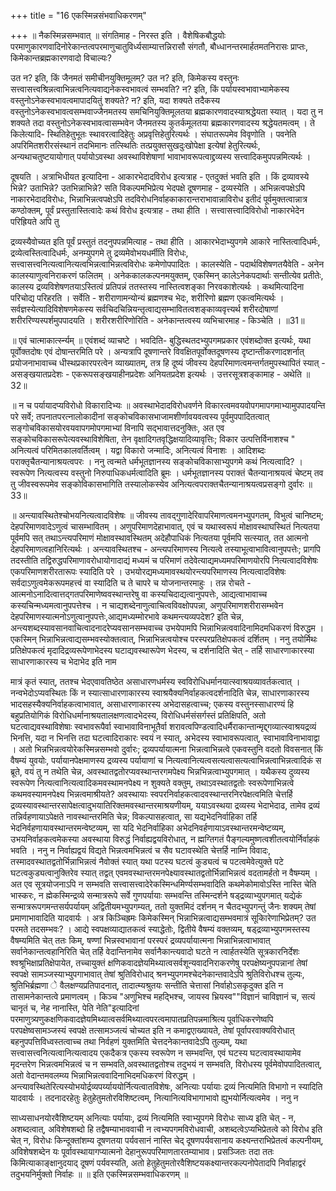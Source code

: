 +++
title = "16 एकस्मिन्नसंभवाधिकरणम्"

+++
॥ नैकस्मिन्नसम्भवात् ॥ संगतिमाह - निरस्त इति । वैशेषिकबौद्धयोः परमाणुकारणवादिनोरेकान्तत्वपरमाणुचातुविर्ध्यसाम्यात्तन्निरासौ संगतौ, बौध्धानन्तरमार्हतमतनिरासः प्राप्तः, किमेकान्तब्रह्मकारणवादो विचाल्यः?

उत न? इति, किं जैनमतं समीचीनयुक्तिमूलम्? उत न? इति, किमेकस्य वस्तुनः सत्त्वासत्त्वश्रिन्नत्वाभिन्नत्वनित्यवाद्यनेकस्वभावत्वं सम्भवति? न? इति, किं पर्यायस्वभावाभ्यामेकस्य वस्तुनोऽनेकस्वभावत्वमापादयितुं शक्यते? न? इति, यदा शक्यते तदैकस्य वस्तुनोऽनेकस्वभावत्वसम्भवाज्जैनमतस्य समचिनियुक्तिमूलतया ब्रह्मकारणवादस्याश्रद्धेयता स्यात् । यदा तु न शक्यते तदा वस्तुनोऽनेकस्वभावत्वासम्भवेन जैनमतस्य कुतर्कमूलतया ब्रह्मकारणवादस्य श्रद्धेयतमत्वम् । ते किलेत्यादि- स्थितिहेतुभूतः स्थावरत्वादिहेतुः अप्रवृत्तिहेतुरित्यर्थः । संघातरूपमेव विवृणोति । पवनेति अपरिमितशरीरसंस्थानं तदभिमानः तत्स्थितिः तत्प्रयुक्तसुखदुःखोपेक्षा इत्येषां हेतुरित्यर्थः, अन्यथाचतुष्टयायोगात् पर्यायोऽवस्था अवस्थाविशेषाणां भावाभावरूपत्वाद्द्रव्यस्य सत्त्वादिकमुपपन्नमित्यर्थः ।

दूषयति । अत्राभिधीयत इत्यादिना - आकारभेदादविरोध इत्यत्राह - एतदुक्तं भवति इति । किं द्रव्यावस्ये भिन्ने? उताभिन्ने? उतभिन्नाभिन्ने? सति विकल्पमभिप्रेत्य भेदपक्षे दूषणमाह - द्रव्यस्येति । अभिन्नत्वपक्षेऽपि नाकारभेदादविरोधः, भिन्नाभिन्नत्वपक्षेऽपि तदविरोधनिर्वाहकाकारान्तराभावान्नाविरोध इतीदं पूर्वमुक्तत्वान्नात्र कण्ठोक्तम्, पूर्वं प्रस्तुतास्तित्वादेः कथं विरोध इत्यत्राह - तथा हीति । सत्त्वासत्त्वादिविरोधो नाकारभेदेन परिह्रियते अपि तु

द्रव्यस्यैवोच्यत इति पूर्वं प्रस्तुतं तदनुपपन्नमित्याह - तथा हीति । आकारभेदाभ्युपगमे आकारे नास्तित्वादिधर्मः, द्रव्येत्वस्तित्वादिधर्मः, अनम्युपगमे तु द्रव्यमेवोभयधर्मीति विरोधः, सत्त्वासत्त्वनित्यत्वानित्यत्वभिन्नत्वाभिन्नत्वविरोधः कमेणोपपादितः । कालस्येति - पदार्थविशेषणतयैवेति - अनेन कालस्याणुत्वनिराकरणं फलितम् । अनेककालकल्पनमयुक्तम्, एकस्मिन् कालेऽनेकपदार्थाः सन्तीत्येव प्रतीतेः, कालस्य द्रव्यविशेषणतयाऽस्तित्वं प्रतिपन्नं ततस्तस्य नास्तित्वशङ्का निरवकाशेत्यर्थः । कथमित्यादिना परिचोद्य परिहरति । सर्वेति - शरीराणामन्योन्यं ब्रह्मणश्च भेदः, शरीरिणो ब्रह्मण एकत्वमित्यर्थः । सर्वज्ञस्येत्यादिविशेषणमेकस्य सर्वचिदचिन्नियन्तृत्वाद्यसम्भावितत्वशङ्काव्यवृत्त्यर्थ शरीरदोषाणां शरीररिण्यस्पर्शमुपपादयति । शरीरशरीरिणोरिति - अनेकान्तत्वस्य व्यभिचारमाह - किञ्चेति । ॥31॥

॥ एवं चात्माकार्त्स्न्यम् ॥ एवंशब्दं व्याचष्टे । भवदिति- बुद्धिस्थतदभ्युपगमप्रकार एवंशब्दोक्त इत्यर्थः, यथा पूर्वोक्तदोषः एवं दोषान्तरमिति परे । अन्यत्रापि दूषणान्तरे विवक्षितपूर्वोक्तदूषणस्य दृष्टान्तीकरणादशर्नात् प्रयोजनाभावाच्च धीस्थप्रकारपरत्वेन व्याख्यातम्, तत्र हि दूष्यं जीवस्य देहपरिमाणत्वमन्तर्गतमुपस्थापितं स्यात् - असङ्खयातप्रदेशः - एकरूपसङ्खयाहीनप्रदेशः अनियतप्रदेश इत्यर्थः । उत्तरसूत्रशङ्कामाह - अथेति ॥32॥

॥ न च पर्यायादप्यविरोधो विकारादिभ्यः ॥ अवस्थाभेदादविरोधवर्णने विकारत्वमवयवोपगमापगमाभ्यामुपपादयन्ति परे सर्वे; तपनातपरत्नालोकादीनां सङ्कोचविकासभाजामशीर्णावयवत्वस्य पूर्वमुपपादितत्वात् सङ्गोचविकासयोरवयवापगमोपगमाभ्यां विनापि सद्भावात्तदनुक्तिः, अत एव सङ्कोचविकासरूपेत्यवस्थाविशेषिता, तेन वृक्षादिगतवृद्धिक्षयादिव्यावृत्तिः; विकार उत्पत्तिर्विनाशश्च " अनित्यत्वं परिमितकालवर्तित्वम् । यद्वा विकारो जन्मादिः, अनित्यत्वं विनाशः । आदिशब्दः पराक्तृचैतन्यानाश्रयत्वपरः । ननु त्वन्मते धर्मभूतज्ञानस्य सङ्कोचविकासाभ्युपगमे कथं नित्यत्वादि? । स्वरूपेण नित्यत्वस्य वस्तुनो निरुपाधिकधर्मत्वादिति ब्रूमः । धर्मभूतज्ञानस्य पराक्तं चैतन्यानाश्रयत्वं चेष्टम् तव तु जीवस्वरूपमेव सङ्कोविकासभागिति तस्यालोकस्येव अनित्यत्वपराक्तचैतन्यानाश्रयत्वप्रसङ्गो दुर्वारः ॥33॥

॥ अन्त्यावस्थितेश्चोभयनित्यत्वादविशेषः ॥ जीवस्य तावद्गुणादेरिवापरिमाणत्वमनभ्युपगतम्, विभुत्वं चानिष्टम्; देहपरिमाणवादेऽणुत्वं चासम्भावितम् । अणुपरिमाणदेहाभावात्, एवं च यथास्वरूपं मोक्षावस्थाघस्थितं नित्यतया पूर्वमपि सत् तथाऽन्त्यपरिमाणं मोक्षावस्थावस्थितम् अदेहौपाधिकं नित्यतया पूर्वमपि सत्स्यात्, तत आत्मनो देहपरिमाणत्वहानिरित्यर्थः । अन्त्यावस्थितश्च - अन्त्यपरिमाणस्य नित्यत्वे तस्याभूत्वाभावित्वानुपपत्तेः; प्रागपि तदस्तीति तद्विरुद्धपरिमाणावरोधायोगादाद्यं मध्यमं च परिमाणं तदेवेत्याद्यमध्यमपरिमाणयोरपि नित्यत्वादविशेषः एकपरिमाणशरीरतारूपः स्यादिति परे । उभयोरद्यमध्यमावस्थयोरन्त्यपरिमाणस्य नित्यत्वादविशेषः सर्वदाऽणुत्वमेकरूपमहत्त्वं वा स्यादिति च ते चापरे च योजनान्तरमाहुः । तन्न रोचते - आत्मनोऽनादित्वात्तद्गतपरिमाणेष्ववस्थान्तरेषु वा कस्यचिदाद्यत्वानुपपत्तेः, आद्यत्वाभावाच्च कस्यचिन्मध्यमत्वानुपपत्तेश्च । न चाद्यशब्देनाणुत्वाचित्वविवक्षोपपन्ना, अणुपरिमाणशरीरासम्भवेन देहपरिमाणस्यात्मनोऽणुत्वानुपपत्तेः,आद्यमध्यम्मोरभावे कथमन्त्यव्यपदेश? इति चेन्न, अन्त्यशब्दस्यावसानवाचित्वादनादरेप्यवसानसम्भवाच्च उभयेपामपि भिन्नाभिन्नत्ववादिनामिदमधिकरणं विरुद्धम । एकस्मिन् भिन्नाभिन्नत्वाद्यसम्भवस्योक्तत्वात्, भिन्नाभिन्नत्वयोश्च परस्परप्रतिक्षेपकत्वं दर्शितम् । ननु तयोर्मिथः प्रतिक्षेपकत्वं मृदादिद्रव्यरूपेणाभेदस्य घटाद्यवस्थारूपेण भेदस्य, च दर्शनादिति चेत् - तर्हि साधारणाकारस्या साधारणाकारस्य च भेदाभेद इति नाम

मात्रं कृतं स्यात्, ततश्च भेदएवावतिष्ठेत असाधारणधर्मस्य स्वविरोधिधर्मानयात्स्वाश्रयव्यावर्तकत्वात् । नन्वभेदोऽप्यवस्थितः किं न स्यात्साधारणाकारस्य स्वाश्रयैक्यनिर्वाहकत्वदर्शनादिति चेन्न, साधारणाकारस्य भादसहस्यैक्यनिर्वाहकत्वाभावात्, असाधारणाकारस्य अभेदासहत्वाच्च; एकस्य वस्तुनस्साधारण्यं हि बहुप्रतियोगिकं विरोधिधर्मानाश्रयतालक्षणत्वादभेदस्य, विरोधिधर्मसंसर्गस्तं प्रतिक्षिपति, अतो घटत्वाद्यवस्थाविशेषाः स्वभावरूपैर्वा स्वाभावाविनाभूतैर्वा शरावत्वपिण्डत्वादिधर्मैराकान्तान्मृद्द्गव्यात्स्वाश्रयद्रव्यं भिनत्ति, यदा न भिनत्ति तदा घटत्वादिराकारः स्वयं न स्यात्, अभेदस्य स्वाभावरूपत्वात्, स्वाभावाविनाभावाद्वा । अतो भिन्नभिन्नत्वयोरेकस्मिन्नसम्भवो दुर्वारः; द्रव्यपर्यायात्मना भिन्नत्वाभिन्नत्वे एकवस्तुनि वदतो विवसनात् किं वैषम्यं युवयोः, पर्यायानपेक्षमाणस्य द्रव्यस्य पर्यायाणां च नित्यत्वानित्यत्वसत्यत्वासत्यत्वाभिन्नत्वाभिन्नत्वादिकं स ब्रूते, वयं तु न तथेति चेन्न, अवस्थातद्वतोरप्यवस्थान्तरगमपेक्ष्य भिन्नभिन्नत्वाभ्युपगमात् । यथैकस्य दुव्यस्य स्वरूपेण नित्यत्वानित्यत्वादिकमवस्थामनपेक्ष्य न शुक्यते वक्तुम्, तथाऽवस्थातद्वतोः स्वरूपेणाभिन्नत्वे कथमवस्यामनपेक्ष्य भिन्नत्वमाश्रीयते? अवस्थायाः स्वपरनिर्वाहकत्वादवस्थान्तरनिरपेक्षत्वमिति चेत्तर्हि द्रव्यस्यावस्थान्तरसापेक्षत्वादुभयातिरिक्तमवस्थान्तरमाश्रयणीयम्, ययाऽवस्थया द्रव्यस्य भेदाभेदाढ, तामेव द्रव्यं तन्निर्वहणायाऽपेक्षते नावस्थान्तरमिति चेन्न; विकल्पासहत्वात्, सा यद्यभेदनिर्वाहिका तर्हि भेदनिर्वहणायावस्थान्तरमन्वेष्टव्यम्, सा यदि भेदनिर्वाहिका अभेदनिवर्हणायाऽवस्थान्तरमन्वेष्टव्यम्, उभयनिर्वाहकत्वमेकस्या अवस्थाया विरुद्धं निर्वाह्यद्वयविरोधात्, न ह्मग्तिगतं पैङ्गल्यमुष्णत्वशीतत्वयोर्निर्वाहकं भवति । ननु न निर्वाह्यद्वयं विद्यते भिन्नत्वमभिन्नत्वं च सैव घटावस्थेति चेत्तर्हि नाम्नि विवादः, तस्मादवस्थातद्वतोर्भिन्नाभिन्नत्वं नैवोक्तं स्यात् यथा पटस्य घटत्वं कुड्यत्वं च पटत्वमेवेत्युक्ते पटे घटत्वकुड्यत्वानुक्तिरेव स्यात् तद्वत् एवमवस्थान्तरमनपेक्ष्यावस्थातद्वतोर्भिन्नाभिन्नत्वं वदतामर्हतो न वैषम्यम् । अत एव सूत्रयोजनाऽपि न सम्भवति सत्त्वासत्त्वादेरेकस्मिन्धमिर्ण्यसम्भवादिति कथमेकोमावोऽस्ति नास्ति चेति भास्करः, न ह्मेकस्मिन्द्रव्ये सन्मात्ररूपे सर्वे गुणपर्यायाः सम्भवन्ति तस्मिन्दर्शने षड्द्रव्याभ्युपगमात् यद्येकं सन्मात्ररूपगमन्तसर्यपर्यायम् अद्वितीयमभ्युपगम्यत्, ततो युक्तमिदं दर्शनम् न चैतदभ्युपगन्तुं जैनः शक्यम् तेषां प्रमाणाभावादिति यादवार्यः । अत्र किञ्चिह्रमः किमेकस्मिन् भिन्नाभिन्नत्वाद्यसम्भवमात्रं सूकिारेणाभिप्रेतम्? उत परमते तदसम्भवः? । आद्ये स्वपक्षव्याद्यातकत्वं स्याद्धेतोः, द्वितीये वैषम्यं वक्तव्यम्, षड्द्रव्याभ्युपगमस्तस्य वैषम्यमिति चेत् ततः किम्, षण्णां भिन्नस्वभावानां परस्परं द्रव्यपर्यायात्मना भिन्नाभिन्नत्वाभावात् सर्वानेकान्तत्वहानिरिति चेत् तर्हि वेदान्तिनामेव सर्वानैकान्त्यवादो घटते न त्वार्हतस्येति सूत्रकारनिर्देशः श्वश्रूभिक्षाप्रतिक्षेपायेत, तच्चायुक्तं क्षणिकवादज्ञेयमिथ्यात्वसर्वशून्यवादनिराकरणेषु परपक्षेष्यनुपपन्नानां तेषां स्वपक्षे सामञ्जस्याभ्युपगाभावात् तेषां श्रुतिविरोधाद् श्रनभ्युपगमश्चेदनेकान्तवादेऽपि श्रुतिविरोधश्च तुल्यः, श्रुतिभिर्ब्रह्मणा े वैलक्षण्यप्रतिपादनात्, तादात्म्यश्रुतयः सन्तीति चेत्तासां निर्वाहोऽसकृदुक्त इति न तासामनेकान्तत्वे प्रमाणत्वम् । किञ्च "अणुभिश्च महद्भिश्च, जायस्व भ्रियस्व""विज्ञानं चाविज्ञानं च, सत्यं चानृतं च, नेह नानास्ति, पेति नेति"इत्यादिनां परमाणुत्र्यणुकक्षणिकवादज्ञेयमिथ्यात्वसर्वमिथ्यात्वपरत्वमापातप्रतिपन्नमाश्रित्य पूर्वाधिकरणेष्वपि परपक्षेष्वसामञ्जस्यं स्वपक्षे तत्सामञ्जत्यं चोच्यत इति न कमाद्वएाख्यायते, तेषां पूर्वापरवाक्यविरोधात् बहनुपपत्तिविध्वस्तत्वाच्च तथा निर्वहणं युक्तमिति चेत्तदनेकान्तवादेऽपि तुल्यम्, यथा सत्त्वासत्त्वनित्यत्वानित्यत्वादय एकदैकत्र एकस्य स्वरूपेण न सम्भवन्ति, एवं घटस्य घटत्वावस्थायामेव मृदन्तरेण भिन्नत्वमभिन्नत्वं च न सम्भवति,अवस्थातद्वतोश्च तदुभयं न सम्भवति, विरोधस्य पूर्वमेवोपपादितत्वात्, अतो वेदान्तमवलम्व्य भिन्नाभिन्नत्ववादिनाभिदमधिकरणं विरुद्धम् । अन्त्यावस्थितेरित्यस्योभयोर्द्रव्यपर्य्याययोर्नित्यत्वातविशेषः, अनित्याः पर्यायाः द्रव्यं नित्यमिति विभागो न स्यादिति यादवार्यः । तदनादरहेतुः हेतुहेतुमतोरविशिष्टत्वम्, नित्यानित्यविभागाभावो ह्युभयोर्नित्यत्वमेव । ननु न

साध्यसाधनयोरवैशिष्टयम् अनित्याः पर्यायाः, द्रव्यं नित्यमिति स्वाभ्युपगमे विरोधः साध्य इति चेत् - न, अशब्दत्वात्, अविशेषशब्दो हि तद्वैषम्याभाववाची न त्वभ्यपगमविरोधवाची, अशब्दत्वेऽप्यभिप्रेतत्वे को विरोध इति चेत् न, विरोधः किन्दूक्तांशम्य दूषणतया पर्यवसानं नास्ति चेद् दूषणपर्यवसानाय कक्ष्यन्तराभिप्रेतत्वं कल्पनीयम्, अविशेषशब्देन यः पूर्वावस्थायागप्यात्मनो देहानुरूपपरिमाणतारतम्याभाव। प्रसञ्जितः तदा ततः किमित्याकाङ्क्षानुदयाद् दूषणं पर्यवस्यति, अतो हेतुहेतुमतोरवैशिष्टयकक्ष्यान्तरकल्पनोपेतादपि निर्वाहाद्वरं तदुभयनिर्मुक्तो निर्वाहः ॥ ॥ इति एकस्मिन्नसम्भवाधिकरणम् ॥

